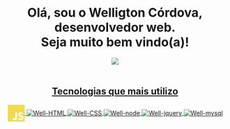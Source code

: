 <h1 align="center">Olá, sou o Welligton Córdova, desenvolvedor web. </br>Seja muito bem vindo(a)!</h1>

<div align="center">
  <a href="https://github.com/WelligtonCordova">
  <img height="155em" src="https://github-readme-stats.vercel.app/api?username=WelligtonCordova&show_icons=true&theme=midnight-purple&include_all_commits=true&count_private=true"/>
</div>

<div align="center" ><br>
  <h2 align="center">Tecnologias que mais utilizo</h2>
  <img align="center" alt="Well-Js" height="40" width="40" src="https://raw.githubusercontent.com/devicons/devicon/master/icons/javascript/javascript-plain.svg">
  <img align="center" alt="Well-HTML" height="40" width="40" src="https://cdn.jsdelivr.net/gh/devicons/devicon/icons/html5/html5-plain.svg">
  <img align="center" alt="Well-CSS" height="40" width="40" src="https://cdn.jsdelivr.net/gh/devicons/devicon/icons/css3/css3-plain.svg">
  <img align="center" alt="Well-node" height="40" width="40" src="https://cdn.jsdelivr.net/gh/devicons/devicon/icons/nodejs/nodejs-original.svg">
  <img align="center" alt="Well-jquery" height="40" width="40" src="https://cdn.jsdelivr.net/gh/devicons/devicon/icons/jquery/jquery-plain.svg">
  <img align="center" alt="Well-mysql" height="40" width="40" src="https://cdn.jsdelivr.net/gh/devicons/devicon/icons/mysql/mysql-plain.svg">
</div>

